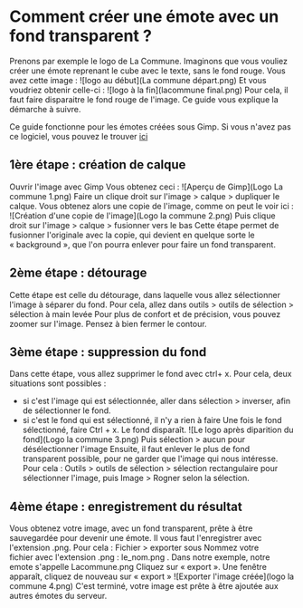 # Comment créer une émote avec un fond transparent ?

Prenons par exemple le logo de La Commune. Imaginons que vous vouliez créer une émote reprenant le cube avec le texte, sans le fond rouge.
Vous avez cette image : 
![logo au début](La commune départ.png)
Et vous voudriez obtenir celle-ci : 
![logo à la fin](lacommune final.png)
Pour cela, il faut faire disparaitre le fond rouge de l'image. Ce guide vous explique la démarche à suivre.

Ce guide fonctionne pour les émotes créées sous Gimp. Si vous n'avez pas ce logiciel, vous pouvez le trouver 
[ici](https://www.gimp.org/fr)

## 1ère étape : création de calque
Ouvrir l'image avec Gimp 
Vous obtenez ceci : 
![Aperçu de Gimp](Logo La commune 1.png)
Faire un clique droit sur l'image > calque > dupliquer le calque. Vous obtenez alors une copie de l'image, comme on peut le voir ici :
![Création d'une copie de l'image](Logo la commune 2.png)
Puis clique droit sur l'image > calque > fusionner vers le bas
Cette étape permet de fusionner l'originale avec la copie, qui devient en quelque sorte le « background », que l'on pourra enlever pour faire un fond transparent.

## 2ème étape : détourage
Cette étape est celle du détourage, dans laquelle vous allez sélectionner l'image à séparer du fond. 
Pour cela, allez dans outils > outils de sélection > sélection à main levée
Pour plus de confort et de précision, vous pouvez zoomer sur l'image. Pensez à bien fermer le contour. 

## 3ème étape : suppression du fond
Dans cette étape, vous allez supprimer le fond avec ctrl+ x. Pour cela, deux situations sont possibles :
  * si c'est l'image qui est sélectionnée, aller dans sélection > inverser, afin de sélectionner le fond.
  * si c'est le fond qui est sélectionné, il n'y a rien à faire
Une fois le fond sélectionné, faire Ctrl + x. Le fond disparaît.
![Le logo après diparition du fond](Logo la commune 3.png)
Puis sélection > aucun pour désélectionner l'image
Ensuite, il faut enlever le plus de fond transparent possible, pour ne garder que l'image qui nous intéresse. Pour cela : Outils > outils de sélection > sélection rectangulaire pour sélectionner l'image, puis Image > Rogner selon la sélection. 

## 4ème étape : enregistrement du résultat
Vous obtenez votre image, avec un fond transparent, prête à être sauvegardée pour devenir une émote. Il vous faut l'enregistrer avec l'extension .png.
Pour cela : Fichier > exporter sous 
Nommez votre fichier avec l'extension .png : le_nom.png . Dans notre exemple, notre emote s'appelle Lacommune.png
Cliquez sur « export ». Une fenêtre apparaît, cliquez de nouveau sur « export »
![Exporter l'image créée](logo la commune 4.png)
C'est terminé, votre image est prête à être ajoutée aux autres émotes du serveur.

